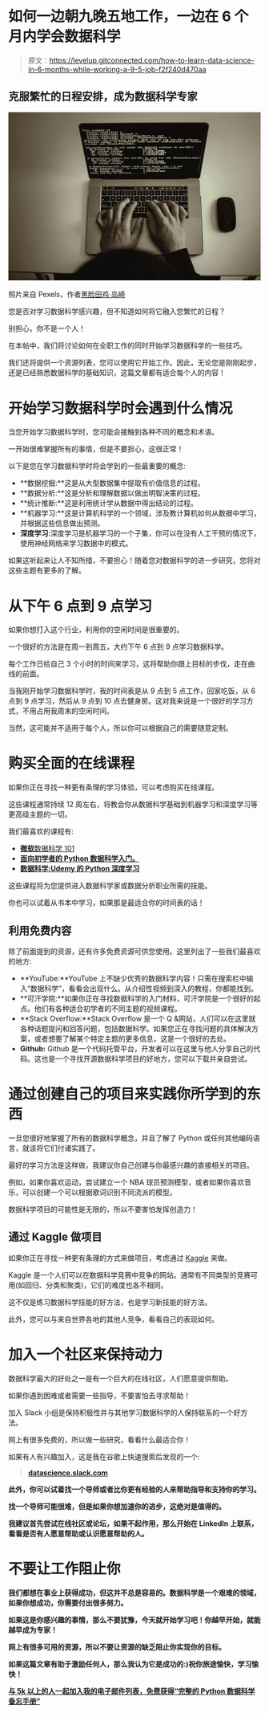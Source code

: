 # 如何一边朝九晚五地工作，一边在 6 个月内学会数据科学

> 原文：<https://levelup.gitconnected.com/how-to-learn-data-science-in-6-months-while-working-a-9-5-job-f2f240d470aa>

## 克服繁忙的日程安排，成为数据科学专家

![](img/b08700ab1267bfd959caf02ef280c51a.png)

照片来自 Pexels，作者[黑脸田鸡·岛崎](https://www.pexels.com/photo/crop-faceless-developer-working-on-software-code-on-laptop-5926382/)

您是否对学习数据科学感兴趣，但不知道如何将它融入您繁忙的日程？

别担心，你不是一个人！

在本帖中，我们将讨论如何在全职工作的同时开始学习数据科学的一些技巧。

我们还将提供一个资源列表，您可以使用它开始工作。因此，无论您是刚刚起步，还是已经熟悉数据科学的基础知识，这篇文章都有适合每个人的内容！

# 开始学习数据科学时会遇到什么情况

当您开始学习数据科学时，您可能会接触到各种不同的概念和术语。

一开始很难掌握所有的事情，但是不要担心，这很正常！

以下是您在学习数据科学时将会学到的一些最重要的概念:

*   **数据挖掘:**这是从大型数据集中提取有价值信息的过程。
*   **数据分析:**这是分析和理解数据以做出明智决策的过程。
*   **统计推断:**这是利用统计学从数据中得出结论的过程。
*   **机器学习:**这是计算机科学的一个领域，涉及教计算机如何从数据中学习，并根据这些信息做出预测。
*   **深度学习**:深度学习是机器学习的一个子集，你可以在没有人工干预的情况下，使用神经网络来学习数据中的模式。

如果这听起来让人不知所措，不要担心！随着您对数据科学的进一步研究，您将对这些主题有更多的了解。

# 从下午 6 点到 9 点学习

如果你想打入这个行业，利用你的空闲时间是很重要的。

一个很好的方法是在周一到周五，大约下午 6 点到 9 点学习数据科学。

每个工作日给自己 3 个小时的时间来学习，这将帮助你跟上目标的步伐，走在曲线的前面。

当我刚开始学习数据科学时，我的时间表是从 9 点到 5 点工作，回家吃饭，从 6 点到 9 点学习，然后从 9 点到 10 点去健身房。这对我来说是一个很好的学习方式，不用占用我周末的空闲时间。

当然，这可能并不适用于每个人，所以你可以根据自己的需要随意定制。

# 购买全面的在线课程

如果你正在寻找一种更有条理的学习体验，可以考虑购买在线课程。

这些课程通常持续 12 周左右，将教会你从数据科学基础到机器学习和深度学习等更高级主题的一切。

我们最喜欢的课程有:

*   [**微软**数据科学 101](https://courses.edx.org/courses/course-v1:Microsoft+DAT101x+1T2017/aaf7ae271a474746ae3ee2cb9960e36a/)
*   [**面向初学者的 Python 数据科学入门。**](https://www.coursera.org/learn/python-data-analysis)
*   [**数据科学:Udemy 的 Python 深度学习**](https://www.udemy.com/course/data-science-deep-learning-in-python/)

这些课程将为您提供进入数据科学家或数据分析职业所需的技能。

你也可以试着从书本中学习，如果那是最适合你的时间表的话！

## 利用免费内容

除了前面提到的资源，还有许多免费资源可供您使用。这里列出了一些我们最喜欢的地方:

*   **YouTube:**YouTube 上不缺少优秀的数据科学内容！只需在搜索栏中输入“数据科学”，看看会出现什么。从介绍性视频到深入的教程，你都能找到。
*   **可汗学院:**如果你正在寻找数据科学的入门材料，可汗学院是一个很好的起点。他们有各种适合初学者的不同主题的视频课程。
*   **Stack Overflow:**Stack Overflow 是一个 Q &网站，人们可以在这里就各种话题提问和回答问题，包括数据科学。如果您正在寻找问题的具体解决方案，或者想要了解某个特定主题的更多信息，这是一个很好的去处。
*   **Github:** Github 是一个代码托管平台，开发者可以在这里与他人分享自己的代码。这也是一个寻找开源数据科学项目的好地方，您可以下载并亲自尝试。

# 通过创建自己的项目来实践你所学到的东西

一旦您很好地掌握了所有的数据科学概念，并且了解了 Python 或任何其他编码语言，就该将它们付诸实践了。

最好的学习方法是这样做，我建议你自己创建与你最感兴趣的直接相关的项目。

例如，如果你喜欢运动，尝试建立一个 NBA 球员预测模型，或者如果你喜欢音乐，可以创建一个可以根据歌词识别不同流派的模型。

数据科学项目的可能性是无限的，所以不要害怕发挥创造力！

## 通过 Kaggle 做项目

如果你正在寻找一种更有条理的方式来做项目，考虑通过 [Kaggle](https://www.kaggle.com/) 来做。

Kaggle 是一个人们可以在数据科学竞赛中竞争的网站。通常有不同类型的竞赛可用(如回归、分类和聚类)，它们的难度也各不相同。

这不仅是练习数据科学技能的好方法，也是学习新技能的好方法。

此外，您可以与来自世界各地的其他人竞争，看看自己的表现如何。

# 加入一个社区来保持动力

数据科学最大的好处之一是有一个巨大的在线社区，人们愿意提供帮助。

如果你遇到困难或者需要一些指导，不要害怕去寻求帮助！

加入 Slack 小组是保持积极性并与其他学习数据科学的人保持联系的一个好方法。

网上有很多免费的，所以做一些研究，看看什么最适合你！

如果有人有兴趣加入，这是我在谷歌上快速搜索后发现的一个:

> [**datascience.slack.com**](https://datascience.slack.com/)

**此外，你可以试着找一个导师或者比你更有经验的人来帮助指导和支持你的学习。**

**找一个导师可能很难，但是如果你想加速你的进步，这绝对是值得的。**

**我建议首先尝试在线社区或论坛，如果不起作用，那么开始在 LinkedIn 上联系，看看是否有人愿意帮助或认识愿意帮助的人。**

# **不要让工作阻止你**

**我们都想在事业上获得成功，但这并不总是容易的。数据科学是一个艰难的领域，如果你想成功，你需要付出很多努力。**

**如果这是你感兴趣的事情，那么不要犹豫，今天就开始学习吧！你越早开始，就能越早成为专家！**

**网上有很多可用的资源，所以不要让资源的缺乏阻止你实现你的目标。**

**如果这篇文章有助于激励任何人，那么我认为它是成功的:)祝你旅途愉快，学习愉快！**

**[**与 5k 以上的人一起加入我的电子邮件列表，免费获得“完整的 Python 数据科学备忘手册”**](https://pages.christopherzita.com/python-cheat-sheet)**